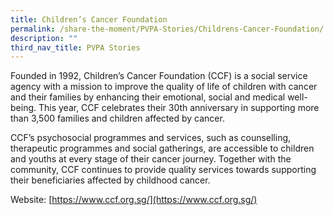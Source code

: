 ```yaml
---
title: Children’s Cancer Foundation
permalink: /share-the-moment/PVPA-Stories/Childrens-Cancer-Foundation/
description: ""
third_nav_title: PVPA Stories
---
```

Founded in 1992, Children’s Cancer Foundation (CCF) is a social service agency with a mission to improve the quality of life of children with cancer and their families by enhancing their emotional, social and medical well-being. This year, CCF celebrates their 30th anniversary in supporting more than 3,500 families and children affected by cancer.

CCF’s psychosocial programmes and services, such as counselling, therapeutic programmes and social gatherings, are accessible to children and youths at every stage of their cancer journey. Together with the community, CCF continues to provide quality services towards supporting their beneficiaries affected by childhood cancer.

Website: [](https://www.ccf.org.sg/)[https://www.ccf.org.sg/](https://www.ccf.org.sg/)